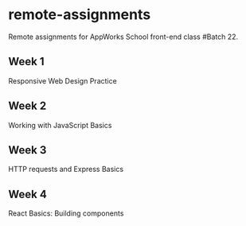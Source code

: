 # remote-assignments
Remote assignments for AppWorks School front-end class #Batch 22.

## Week 1
Responsive Web Design Practice

## Week 2
Working with JavaScript Basics

## Week 3
HTTP requests and Express Basics

## Week 4
React Basics: Building components
